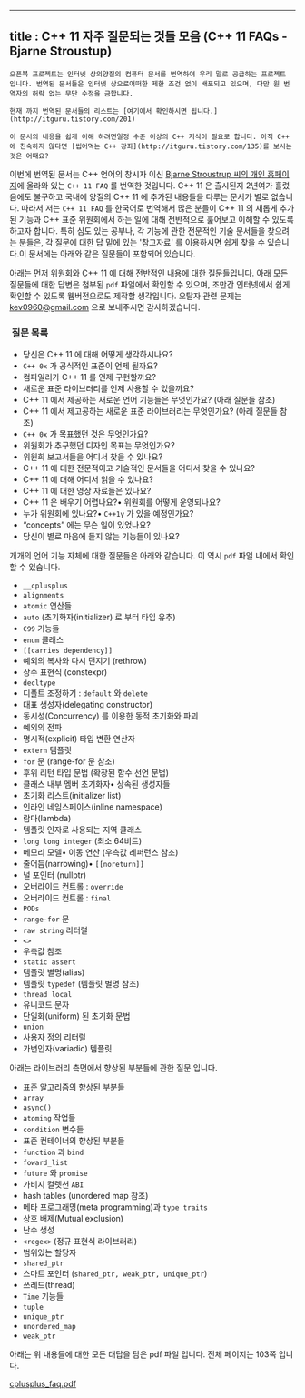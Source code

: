 ----------------
title : C++ 11 자주 질문되는 것들 모음 (C++ 11 FAQs - Bjarne Stroustup)
--------------







```warning
오픈북 프로젝트는 인터넷 상의양질의 컴퓨터 문서를 번역하여 우리 말로 공급하는 프로젝트 입니다. 번역된 문서들은 인터넷 상으로어떠한 제한 조건 없이 배포되고 있으며, 다만 원 번역자의 허락 없는 무단 수정을 금합니다.

현재 까지 번역된 문서들의 리스트는 [여기에서 확인하시면 됩니다.](http://itguru.tistory.com/201)
```


```info
이 문서의 내용을 쉽게 이해 하려면일정 수준 이상의 C++ 지식이 필요로 합니다. 아직 C++ 에 친숙하지 않다면 [씹어먹는 C++ 강좌](http://itguru.tistory.com/135)를 보시는 것은 어때요?
```


이번에 번역된 문서는 C++ 언어의 창시자 이신 [Bjarne Stroustrup 씨의 개인 홈페이지](http://www.stroustrup.com/C++11FAQ.html)에 올라와 있는 `C++ 11 FAQ` 를 번역한 것입니다. C++ 11 은 출시된지 2년여가 흘렀음에도 불구하고 국내에 양질의 C++ 11 에 추가된 내용들을 다루는 문서가 별로 없습니다. 따라서 저는 `C++ 11 FAQ` 를 한국어로 번역해서 많은 분들이 C++ 11 의 새롭게 추가된 기능과 C++ 표준 위원회에서 하는 일에 대해 전반적으로 훑어보고 이해할 수 있도록 하고자 합니다. 특히 심도 있는 공부나, 각 기능에 관한 전문적인 기술 문서들을 찾으려는 분들은, 각 질문에 대한 답 밑에 있는 '참고자료' 를 이용하시면 쉽게 찾을 수 있습니다.이 문서에는 아래와 같은 질문들이 포함되어 있습니다.


아래는 먼저 위원회와 C++ 11 에 대해 전반적인 내용에 대한 질문들입니다. 아래 모든 질문들에 대한 답변은 첨부된 `pdf` 파일에서 확인할 수 있으며, 조만간 인터넷에서 쉽게 확인할 수 있도록 웹버전으로도 제작할 생각입니다. 오탈자 관련 문제는 kev0960@gmail.com 으로 보내주시면 감사하겠습니다.


###  질문 목록



* 당신은 C++ 11 에 대해 어떻게 생각하시나요?
* `C++ 0x` 가 공식적인 표준이 언제 될까요?
* 컴파일러가 C++ 11 를 언제 구현할까요?
* 새로운 표준 라이브러리를 언제 사용할 수 있을까요?
* C++ 11 에서 제공하는 새로운 언어 기능들은 무엇인가요? (아래 질문들 참조)
* C++ 11 에서 제고공하는 새로운 표준 라이브러리는 무엇인가요? (아래 질문들 참조)
* `C++ 0x` 가 목표했던 것은 무엇인가요?
*  위원회가 추구했던 디자인 목표는 무엇인가요?
* 위원회 보고서들을 어디서 찾을 수 있나요?
* C++ 11 에 대한 전문적이고 기술적인 문서들을 어디서 찾을 수 있나요?
* C++ 11 에 대해 어디서 읽을 수 있나요?
* C++ 11 에 대한 영상 자료들은 있나요?
* C++ 11 은 배우기 어렵나요?• 위원회를 어떻게 운영되나요?
* 누가 위원회에 있나요?• `C++1y` 가 있을 예정인가요?
* “concepts” 에는 무슨 일이 있었나요?
* 당신이 별로 마음에 들지 않는 기능들이 있나요?
    
개개의 언어 기능 자체에 대한 질문들은 아래와 같습니다. 이 역시 `pdf` 파일 내에서 확인할 수 있습니다.

* `__cplusplus`
* `alignments`
* `atomic` 연산들
* `auto` (초기화자(initializer) 로 부터 타입 유추)
* `C99` 기능들
* `enum` 클래스
* `[[carries dependency]]`
* 예외의 복사와 다시 던지기 (rethrow)
* 상수 표현식 (constexpr)
* `decltype`
* 디폴트 조정하기 : `default` 와 `delete`
* 대표 생성자(delegating constructor)
* 동시성(Concurrency) 를 이용한 동적 초기화와 파괴
* 예외의 전파
* 명시적(explicit) 타입 변환 연산자
* `extern` 템플릿
* `for` 문 (range-for 문 참조)
* 후위 리턴 타입 문법 (확장된 함수 선언 문법)
* 클래스 내부 멤버 초기화자• 상속된 생성자들
* 초기화 리스트(initializer list)
* 인라인 네임스페이스(inline namespace)
* 람다(lambda)
* 템플릿 인자로 사용되는 지역 클래스
* `long long integer` (최소 64비트)
* 메모리 모델• 이동 연산 (우측값 레퍼런스 참조)
* 줄어듬(narrowing)• `[[noreturn]]`
* 널 포인터 (nullptr)
* 오버라이드 컨트롤 : `override`
* 오버라이드 컨트롤 : `final`
* `PODs`
* `range-for` 문
* `raw string` 리터럴
* `<>`
* 우측값 참조
* `static assert`
* 템플릿 별명(alias)
* 템플릿 `typedef` (템플릿 별명 참조)
* `thread local`
* 유니코드 문자
* 단일화(uniform) 된 초기화 문법
* `union`
* 사용자 정의 리터럴
* 가변인자(variadic) 템플릿


아래는 라이브러리 측면에서 향상된 부분들에 관한 질문 입니다.


* 표준 알고리즘의 향상된 부분들
* `array`
* `async()`
* `atoming` 작업들
* `condition` 변수들
* 표준 컨테이너의 향상된 부분들
* `function` 과 `bind`
* `foward_list`
* `future` 와 `promise`
* 가비지 컬렛션 `ABI`
* hash tables (unordered map 참조)
* 메타 프로그래밍(meta programming)과 `type traits`
* 상호 배제(Mutual exclusion)
* 난수 생성
* `<regex>` (정규 표현식 라이브러리)
* 범위있는 할당자
* `shared_ptr`
* 스마트 포인터 (`shared_ptr, weak_ptr, unique_ptr`)
* 쓰레드(thread)
* `Time` 기능들
* `tuple`
* `unique_ptr`
* `unordered_map`
* `weak_ptr`


아래는 위 내용들에 대한 모든 대답을 담은 pdf 파일 입니다. 전체 페이지는 103쪽 입니다.

 [ cplusplus_faq.pdf](/attachment/cplusplus_faq.pdf)
